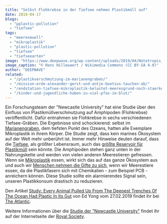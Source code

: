 ```yaml
---
title: "Selbst Flohkrebse in der Tiefsee nehmen Plastikmüll auf"
date: 2019-04-17
blogs: 
  - "pplastic-pollution"
  - "tiefsee"
tags: 
  - "meeresmuell"
  - "mikroplastik"
  - "plastic-pollution"
  - "tiefsee"
  - "tiefseearten"
image: "https://www.deepwave.org/wp-content/uploads/2019/04/Nototropis_falcatus-scaled.jpg"
image_caption: "© Hans Hillewaert / Wikimedia Commons (CC BY-SA 4.0)"
author: "DEEPWAVE"
related: 
  - "/plastikverschmutzung-im-marianengraben/"
  - "/mission-erde-alexander-gerst-und-antje-boetius-tauchen-ab/"
  - "/endstation-tiefsee-mikroplastik-belastet-meeresgrund-noch-staerker-als-angenommen/"
  - "/kinder-und-jugendliche-haben-zu-viel-pfas-im-blut/"
---
```


Ein Forschungsteam der "Newcastle University" hat eine Studie über den Einfluss von Plastikmüllverschmutzung auf Amphipoden (Flohkrebse) veröffentlicht. Dafür entnahmen sie Flohkrebse in sechs verschiedenen Tiefsee-Gräben. Die Ergebnisse sind schockierend: selbst im [Marianengraben](https://www.deepwave.org/plastikverschmutzung-im-marianengraben/), dem tiefsten Punkt des Ozeans, hatten alle Exemplare Mikroplastik in ihrem Körper. Die Studie zeigt, dass kein marines Ökosystem auf der Welt mehr unberührt ist. Immer mehr Hinweise deuten darauf, dass die [Tiefsee](https://www.deepwave.org/mission-erde-alexander-gerst-und-antje-boetius-tauchen-ab/), als größter Lebensraum, auch das [größte Reservoir für Plastikmüll](https://www.deepwave.org/endstation-tiefsee-mikroplastik-belastet-meeresgrund-noch-staerker-als-angenommen/) sein könnte. Die Amphipoden stehen ganz unten in der Nahrungskette und werden von vielen anderen Meerestieren gefressen. Wenn sie [Mikroplastik](https://www.deepwave.org/wp-content/uploads/2016/08/DWfacts_Microplastik-_2016.pdf) essen, wirkt sich das auf das ganze Ökosystem aus und auch wir [Menschen nehmen die Gifte zu sich](https://www.deepwave.org/kinder-und-jugendliche-haben-zu-viel-pfas-im-blut/), wenn wir Meerestiere essen, da die Plastikfasern sich mit Chemikalien - zum Beispiel PCB - anreichern können. Diese Studie sollte ein alarmierendes Signal sein, unseren Plastikkonsum drastisch zu reduzieren.

Den Artikel [Study: Every Animal Pulled Up From The Deepest Trenches Of The Ocean Had Plastic In Its Gut](https://www.theatlantic.com/science/archive/2019/02/deepest-ocean-trenches-animals-eat-plastic/583657/) von Ed Yong vom 27.02.2019 findet ihr bei [The Atlantic](https://www.theatlantic.com/world/).

Weitere Informationen über die [Studie der "Newcastle University"](https://royalsocietypublishing.org/doi/10.1098/rsos.180667) findet ihr auf der Internetseite der [Royal Society](https://royalsociety.org/journals/).
